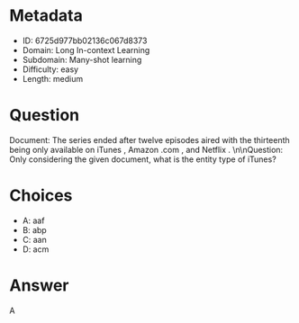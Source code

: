 # Metadata

- ID: 6725d977bb02136c067d8373
- Domain: Long In-context Learning
- Subdomain: Many-shot learning
- Difficulty: easy
- Length: medium

# Question

Document: The series ended after twelve episodes aired with the thirteenth being only available on iTunes , Amazon .com , and Netflix . \n\nQuestion: Only considering the given document, what is the entity type of iTunes?

# Choices

- A: aaf
- B: abp
- C: aan
- D: acm

# Answer

A
